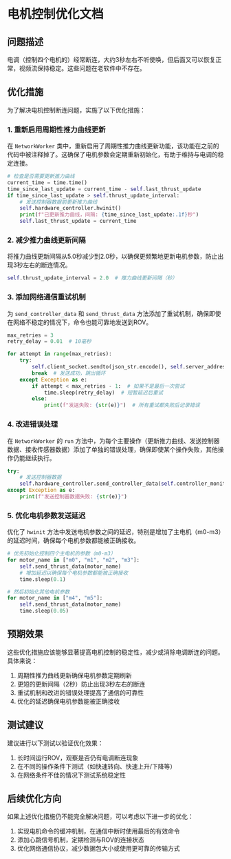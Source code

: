 # 电机控制优化文档

## 问题描述

电调（控制四个电机的）经常断连，大约3秒左右不听使唤，但后面又可以恢复正常，视频流保持稳定。这些问题在老软件中不存在。

## 优化措施

为了解决电机控制断连问题，实施了以下优化措施：

### 1. 重新启用周期性推力曲线更新

在 `NetworkWorker` 类中，重新启用了周期性推力曲线更新功能，该功能在之前的代码中被注释掉了。这确保了电机参数会定期重新初始化，有助于维持与电调的稳定连接。

```python
# 检查是否需要更新推力曲线
current_time = time.time()
time_since_last_update = current_time - self.last_thrust_update
if time_since_last_update > self.thrust_update_interval:
    # 发送控制器数据前更新推力曲线
    self.hardware_controller.hwinit()
    print(f"已更新推力曲线，间隔: {time_since_last_update:.1f}秒")
    self.last_thrust_update = current_time
```

### 2. 减少推力曲线更新间隔

将推力曲线更新间隔从5.0秒减少到2.0秒，以确保更频繁地更新电机参数，防止出现3秒左右的断连情况。

```python
self.thrust_update_interval = 2.0  # 推力曲线更新间隔（秒）
```

### 3. 添加网络通信重试机制

为 `send_controller_data` 和 `send_thrust_data` 方法添加了重试机制，确保即使在网络不稳定的情况下，命令也能可靠地发送到ROV。

```python
max_retries = 3
retry_delay = 0.01  # 10毫秒

for attempt in range(max_retries):
    try:
        self.client_socket.sendto(json_str.encode(), self.server_address)
        break  # 发送成功，跳出循环
    except Exception as e:
        if attempt < max_retries - 1:  # 如果不是最后一次尝试
            time.sleep(retry_delay)  # 短暂延迟后重试
        else:
            print(f"发送失败: {str(e)}")  # 所有重试都失败后记录错误
```

### 4. 改进错误处理

在 `NetworkWorker` 的 `run` 方法中，为每个主要操作（更新推力曲线、发送控制器数据、接收传感器数据）添加了单独的错误处理，确保即使某个操作失败，其他操作仍能继续执行。

```python
try:
    # 发送控制器数据
    self.hardware_controller.send_controller_data(self.controller_monitor.controller)
except Exception as e:
    print(f"发送控制器数据失败: {str(e)}")
```

### 5. 优化电机参数发送延迟

优化了 `hwinit` 方法中发送电机参数之间的延迟，特别是增加了主电机（m0-m3）的延迟时间，确保每个电机参数都能被正确接收。

```python
# 优先初始化控制四个主电机的参数（m0-m3）
for motor_name in ["m0", "m1", "m2", "m3"]:
    self.send_thrust_data(motor_name)
    # 增加延迟以确保每个电机参数都能被正确接收
    time.sleep(0.1)

# 然后初始化其他电机参数
for motor_name in ["m4", "m5"]:
    self.send_thrust_data(motor_name)
    time.sleep(0.05)
```

## 预期效果

这些优化措施应该能够显著提高电机控制的稳定性，减少或消除电调断连的问题。具体来说：

1. 周期性推力曲线更新确保电机参数定期刷新
2. 更短的更新间隔（2秒）防止出现3秒左右的断连
3. 重试机制和改进的错误处理提高了通信的可靠性
4. 优化的延迟确保电机参数能被正确接收

## 测试建议

建议进行以下测试以验证优化效果：

1. 长时间运行ROV，观察是否仍有电调断连现象
2. 在不同的操作条件下测试（如快速转向、快速上升/下降等）
3. 在网络条件不佳的情况下测试系统稳定性

## 后续优化方向

如果上述优化措施仍不能完全解决问题，可以考虑以下进一步的优化：

1. 实现电机命令的缓冲机制，在通信中断时使用最后的有效命令
2. 添加心跳信号机制，定期检测与ROV的连接状态
3. 优化网络通信协议，减少数据包大小或使用更可靠的传输方式